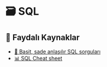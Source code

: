 # 🗃️ SQL

## 🔗 Faydalı Kaynaklar

* [📃 Basit, sade anlaşılır SQL sorguları](https://lnkd.in/eThJdpr)
* [📊 SQL Cheat sheet](https://docs.google.com/spreadsheets/d/1_HkCVTOpkaDPzg4dmFLJRYQhODKiVBRdX7F3GUI6O3s/edit#gid=0)

